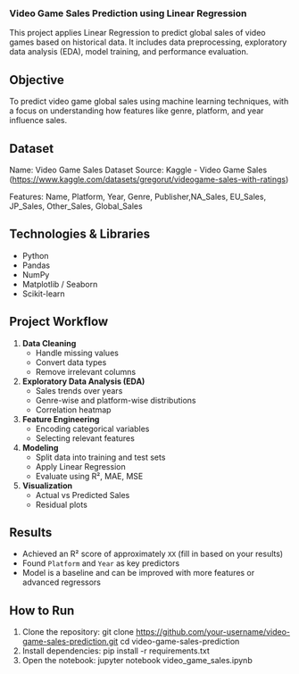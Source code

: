 ### Video Game Sales Prediction using Linear Regression

This project applies Linear Regression to predict global sales of video games based on historical data. It includes data preprocessing, exploratory data analysis (EDA), model training, and performance evaluation.

## Objective

To predict video game global sales using machine learning techniques, with a focus on understanding how features like genre, platform, and year influence sales.

## Dataset
Name: Video Game Sales Dataset
Source: Kaggle - Video Game Sales (https://www.kaggle.com/datasets/gregorut/videogame-sales-with-ratings)

Features:
Name, Platform, Year, Genre, Publisher,NA_Sales, EU_Sales, JP_Sales, Other_Sales, Global_Sales

## Technologies & Libraries
- Python
- Pandas
- NumPy
- Matplotlib / Seaborn
- Scikit-learn

## Project Workflow
1. **Data Cleaning**
   - Handle missing values
   - Convert data types
   - Remove irrelevant columns
2. **Exploratory Data Analysis (EDA)**
   - Sales trends over years
   - Genre-wise and platform-wise distributions
   - Correlation heatmap
3. **Feature Engineering**
   - Encoding categorical variables
   - Selecting relevant features
4. **Modeling**
   - Split data into training and test sets
   - Apply Linear Regression
   - Evaluate using R², MAE, MSE
5. **Visualization**
   - Actual vs Predicted Sales
   - Residual plots

## Results
- Achieved an R² score of approximately `XX` (fill in based on your results)
- Found `Platform` and `Year` as key predictors
- Model is a baseline and can be improved with more features or advanced regressors


## How to Run
1. Clone the repository:
git clone https://github.com/your-username/video-game-sales-prediction.git
cd video-game-sales-prediction
2. Install dependencies:
pip install -r requirements.txt
3. Open the notebook:
jupyter notebook video_game_sales.ipynb
